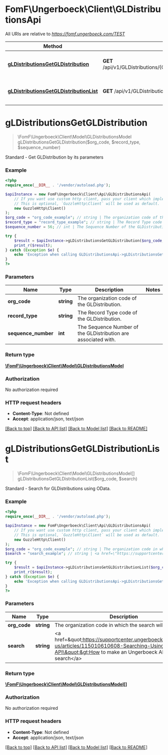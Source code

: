 # FomF\Ungerboeck\Client\GLDistributionsApi

All URIs are relative to *https://fomf.ungerboeck.com/TEST*

Method | HTTP request | Description
------------- | ------------- | -------------
[**gLDistributionsGetGLDistribution**](GLDistributionsApi.md#gLDistributionsGetGLDistribution) | **GET** /api/v1/GLDistributions/{OrgCode}/{RecordType}/{SequenceNumber} | Standard - Get GLDistribution by its parameters
[**gLDistributionsGetGLDistributionList**](GLDistributionsApi.md#gLDistributionsGetGLDistributionList) | **GET** /api/v1/GLDistributions/{OrgCode} | Standard - Search for GLDistributions using OData.


# **gLDistributionsGetGLDistribution**
> \FomF\Ungerboeck\Client\Model\GLDistributionsModel gLDistributionsGetGLDistribution($org_code, $record_type, $sequence_number)

Standard - Get GLDistribution by its parameters

### Example
```php
<?php
require_once(__DIR__ . '/vendor/autoload.php');

$apiInstance = new FomF\Ungerboeck\Client\Api\GLDistributionsApi(
    // If you want use custom http client, pass your client which implements `GuzzleHttp\ClientInterface`.
    // This is optional, `GuzzleHttp\Client` will be used as default.
    new GuzzleHttp\Client()
);
$org_code = "org_code_example"; // string | The organization code of the GLDistribution.
$record_type = "record_type_example"; // string | The Record Type code of the GLDistribution.
$sequence_number = 56; // int | The Sequence Number of the GLDistribution are associated with.

try {
    $result = $apiInstance->gLDistributionsGetGLDistribution($org_code, $record_type, $sequence_number);
    print_r($result);
} catch (Exception $e) {
    echo 'Exception when calling GLDistributionsApi->gLDistributionsGetGLDistribution: ', $e->getMessage(), PHP_EOL;
}
?>
```

### Parameters

Name | Type | Description  | Notes
------------- | ------------- | ------------- | -------------
 **org_code** | **string**| The organization code of the GLDistribution. |
 **record_type** | **string**| The Record Type code of the GLDistribution. |
 **sequence_number** | **int**| The Sequence Number of the GLDistribution are associated with. |

### Return type

[**\FomF\Ungerboeck\Client\Model\GLDistributionsModel**](../Model/GLDistributionsModel.md)

### Authorization

No authorization required

### HTTP request headers

 - **Content-Type**: Not defined
 - **Accept**: application/json, text/json

[[Back to top]](#) [[Back to API list]](../../README.md#documentation-for-api-endpoints) [[Back to Model list]](../../README.md#documentation-for-models) [[Back to README]](../../README.md)

# **gLDistributionsGetGLDistributionList**
> \FomF\Ungerboeck\Client\Model\GLDistributionsModel[] gLDistributionsGetGLDistributionList($org_code, $search)

Standard - Search for GLDistributions using OData.

### Example
```php
<?php
require_once(__DIR__ . '/vendor/autoload.php');

$apiInstance = new FomF\Ungerboeck\Client\Api\GLDistributionsApi(
    // If you want use custom http client, pass your client which implements `GuzzleHttp\ClientInterface`.
    // This is optional, `GuzzleHttp\Client` will be used as default.
    new GuzzleHttp\Client()
);
$org_code = "org_code_example"; // string | The organization code in which the search will take place
$search = "search_example"; // string | <a href=\"https://supportcenter.ungerboeck.com/hc/en-us/articles/115010610608-Searching-Using-the-API\">How to make an Ungerboeck API search</a>

try {
    $result = $apiInstance->gLDistributionsGetGLDistributionList($org_code, $search);
    print_r($result);
} catch (Exception $e) {
    echo 'Exception when calling GLDistributionsApi->gLDistributionsGetGLDistributionList: ', $e->getMessage(), PHP_EOL;
}
?>
```

### Parameters

Name | Type | Description  | Notes
------------- | ------------- | ------------- | -------------
 **org_code** | **string**| The organization code in which the search will take place |
 **search** | **string**| &lt;a href&#x3D;\&quot;https://supportcenter.ungerboeck.com/hc/en-us/articles/115010610608-Searching-Using-the-API\&quot;&gt;How to make an Ungerboeck API search&lt;/a&gt; |

### Return type

[**\FomF\Ungerboeck\Client\Model\GLDistributionsModel[]**](../Model/GLDistributionsModel.md)

### Authorization

No authorization required

### HTTP request headers

 - **Content-Type**: Not defined
 - **Accept**: application/json, text/json

[[Back to top]](#) [[Back to API list]](../../README.md#documentation-for-api-endpoints) [[Back to Model list]](../../README.md#documentation-for-models) [[Back to README]](../../README.md)

